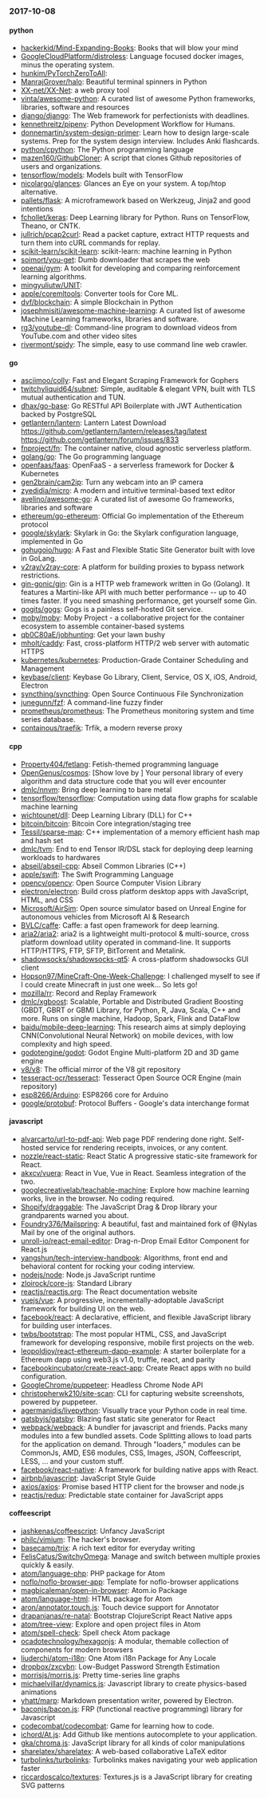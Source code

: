 ### 2017-10-08

#### python
* [hackerkid/Mind-Expanding-Books](https://github.com/hackerkid/Mind-Expanding-Books):  Books that will blow your mind
* [GoogleCloudPlatform/distroless](https://github.com/GoogleCloudPlatform/distroless):  Language focused docker images, minus the operating system.
* [hunkim/PyTorchZeroToAll](https://github.com/hunkim/PyTorchZeroToAll): 
* [ManrajGrover/halo](https://github.com/ManrajGrover/halo): Beautiful terminal spinners in Python
* [XX-net/XX-Net](https://github.com/XX-net/XX-Net): a web proxy tool
* [vinta/awesome-python](https://github.com/vinta/awesome-python): A curated list of awesome Python frameworks, libraries, software and resources
* [django/django](https://github.com/django/django): The Web framework for perfectionists with deadlines.
* [kennethreitz/pipenv](https://github.com/kennethreitz/pipenv): Python Development Workflow for Humans.
* [donnemartin/system-design-primer](https://github.com/donnemartin/system-design-primer): Learn how to design large-scale systems. Prep for the system design interview. Includes Anki flashcards.
* [python/cpython](https://github.com/python/cpython): The Python programming language
* [mazen160/GithubCloner](https://github.com/mazen160/GithubCloner): A script that clones Github repositories of users and organizations.
* [tensorflow/models](https://github.com/tensorflow/models): Models built with TensorFlow
* [nicolargo/glances](https://github.com/nicolargo/glances): Glances an Eye on your system. A top/htop alternative.
* [pallets/flask](https://github.com/pallets/flask): A microframework based on Werkzeug, Jinja2 and good intentions
* [fchollet/keras](https://github.com/fchollet/keras): Deep Learning library for Python. Runs on TensorFlow, Theano, or CNTK.
* [jullrich/pcap2curl](https://github.com/jullrich/pcap2curl): Read a packet capture, extract HTTP requests and turn them into cURL commands for replay.
* [scikit-learn/scikit-learn](https://github.com/scikit-learn/scikit-learn): scikit-learn: machine learning in Python
* [soimort/you-get](https://github.com/soimort/you-get):  Dumb downloader that scrapes the web
* [openai/gym](https://github.com/openai/gym): A toolkit for developing and comparing reinforcement learning algorithms.
* [mingyuliutw/UNIT](https://github.com/mingyuliutw/UNIT): 
* [apple/coremltools](https://github.com/apple/coremltools): Converter tools for Core ML.
* [dvf/blockchain](https://github.com/dvf/blockchain): A simple Blockchain in Python
* [josephmisiti/awesome-machine-learning](https://github.com/josephmisiti/awesome-machine-learning): A curated list of awesome Machine Learning frameworks, libraries and software.
* [rg3/youtube-dl](https://github.com/rg3/youtube-dl): Command-line program to download videos from YouTube.com and other video sites
* [rivermont/spidy](https://github.com/rivermont/spidy): The simple, easy to use command line web crawler.

#### go
* [asciimoo/colly](https://github.com/asciimoo/colly): Fast and Elegant Scraping Framework for Gophers
* [twitchyliquid64/subnet](https://github.com/twitchyliquid64/subnet): Simple, auditable & elegant VPN, built with TLS mutual authentication and TUN.
* [dhax/go-base](https://github.com/dhax/go-base): Go RESTful API Boilerplate with JWT Authentication backed by PostgreSQL
* [getlantern/lantern](https://github.com/getlantern/lantern): Lantern Latest Download https://github.com/getlantern/lantern/releases/tag/latest  https://github.com/getlantern/forum/issues/833 
* [fnproject/fn](https://github.com/fnproject/fn): The container native, cloud agnostic serverless platform.
* [golang/go](https://github.com/golang/go): The Go programming language
* [openfaas/faas](https://github.com/openfaas/faas): OpenFaaS - a serverless framework for Docker & Kubernetes
* [gen2brain/cam2ip](https://github.com/gen2brain/cam2ip): Turn any webcam into an IP camera
* [zyedidia/micro](https://github.com/zyedidia/micro): A modern and intuitive terminal-based text editor
* [avelino/awesome-go](https://github.com/avelino/awesome-go): A curated list of awesome Go frameworks, libraries and software
* [ethereum/go-ethereum](https://github.com/ethereum/go-ethereum): Official Go implementation of the Ethereum protocol
* [google/skylark](https://github.com/google/skylark): Skylark in Go: the Skylark configuration language, implemented in Go
* [gohugoio/hugo](https://github.com/gohugoio/hugo): A Fast and Flexible Static Site Generator built with love in GoLang.
* [v2ray/v2ray-core](https://github.com/v2ray/v2ray-core): A platform for building proxies to bypass network restrictions.
* [gin-gonic/gin](https://github.com/gin-gonic/gin): Gin is a HTTP web framework written in Go (Golang). It features a Martini-like API with much better performance -- up to 40 times faster. If you need smashing performance, get yourself some Gin.
* [gogits/gogs](https://github.com/gogits/gogs): Gogs is a painless self-hosted Git service.
* [moby/moby](https://github.com/moby/moby): Moby Project - a collaborative project for the container ecosystem to assemble container-based systems
* [qb0C80aE/jobhunting](https://github.com/qb0C80aE/jobhunting): Get your lawn bushy
* [mholt/caddy](https://github.com/mholt/caddy): Fast, cross-platform HTTP/2 web server with automatic HTTPS
* [kubernetes/kubernetes](https://github.com/kubernetes/kubernetes): Production-Grade Container Scheduling and Management
* [keybase/client](https://github.com/keybase/client): Keybase Go Library, Client, Service, OS X, iOS, Android, Electron
* [syncthing/syncthing](https://github.com/syncthing/syncthing): Open Source Continuous File Synchronization
* [junegunn/fzf](https://github.com/junegunn/fzf):  A command-line fuzzy finder
* [prometheus/prometheus](https://github.com/prometheus/prometheus): The Prometheus monitoring system and time series database.
* [containous/traefik](https://github.com/containous/traefik): Trfik, a modern reverse proxy

#### cpp
* [Property404/fetlang](https://github.com/Property404/fetlang): Fetish-themed programming language
* [OpenGenus/cosmos](https://github.com/OpenGenus/cosmos): [Show  love by ] Your personal library of every algorithm and data structure code that you will ever encounter
* [dmlc/nnvm](https://github.com/dmlc/nnvm): Bring deep learning to bare metal
* [tensorflow/tensorflow](https://github.com/tensorflow/tensorflow): Computation using data flow graphs for scalable machine learning
* [wichtounet/dll](https://github.com/wichtounet/dll): Deep Learning Library (DLL) for C++
* [bitcoin/bitcoin](https://github.com/bitcoin/bitcoin): Bitcoin Core integration/staging tree
* [Tessil/sparse-map](https://github.com/Tessil/sparse-map): C++ implementation of a memory efficient hash map and hash set
* [dmlc/tvm](https://github.com/dmlc/tvm): End to end Tensor IR/DSL stack for deploying deep learning workloads to hardwares
* [abseil/abseil-cpp](https://github.com/abseil/abseil-cpp): Abseil Common Libraries (C++)
* [apple/swift](https://github.com/apple/swift): The Swift Programming Language
* [opencv/opencv](https://github.com/opencv/opencv): Open Source Computer Vision Library
* [electron/electron](https://github.com/electron/electron): Build cross platform desktop apps with JavaScript, HTML, and CSS
* [Microsoft/AirSim](https://github.com/Microsoft/AirSim): Open source simulator based on Unreal Engine for autonomous vehicles from Microsoft AI & Research
* [BVLC/caffe](https://github.com/BVLC/caffe): Caffe: a fast open framework for deep learning.
* [aria2/aria2](https://github.com/aria2/aria2): aria2 is a lightweight multi-protocol & multi-source, cross platform download utility operated in command-line. It supports HTTP/HTTPS, FTP, SFTP, BitTorrent and Metalink.
* [shadowsocks/shadowsocks-qt5](https://github.com/shadowsocks/shadowsocks-qt5): A cross-platform shadowsocks GUI client
* [Hopson97/MineCraft-One-Week-Challenge](https://github.com/Hopson97/MineCraft-One-Week-Challenge): I challenged myself to see if I could create Minecraft in just one week... So lets go!
* [mozilla/rr](https://github.com/mozilla/rr): Record and Replay Framework
* [dmlc/xgboost](https://github.com/dmlc/xgboost): Scalable, Portable and Distributed Gradient Boosting (GBDT, GBRT or GBM) Library, for Python, R, Java, Scala, C++ and more. Runs on single machine, Hadoop, Spark, Flink and DataFlow
* [baidu/mobile-deep-learning](https://github.com/baidu/mobile-deep-learning): This research aims at simply deploying CNN(Convolutional Neural Network) on mobile devices, with low complexity and high speed.
* [godotengine/godot](https://github.com/godotengine/godot): Godot Engine  Multi-platform 2D and 3D game engine
* [v8/v8](https://github.com/v8/v8): The official mirror of the V8 git repository
* [tesseract-ocr/tesseract](https://github.com/tesseract-ocr/tesseract): Tesseract Open Source OCR Engine (main repository)
* [esp8266/Arduino](https://github.com/esp8266/Arduino): ESP8266 core for Arduino
* [google/protobuf](https://github.com/google/protobuf): Protocol Buffers - Google's data interchange format

#### javascript
* [alvarcarto/url-to-pdf-api](https://github.com/alvarcarto/url-to-pdf-api): Web page PDF rendering done right. Self-hosted service for rendering receipts, invoices, or any content.
* [nozzle/react-static](https://github.com/nozzle/react-static): React Static  A progressive static-site framework for React.
* [akxcv/vuera](https://github.com/akxcv/vuera):  React in Vue, Vue in React. Seamless integration of the two. 
* [googlecreativelab/teachable-machine](https://github.com/googlecreativelab/teachable-machine): Explore how machine learning works, live in the browser. No coding required.
* [Shopify/draggable](https://github.com/Shopify/draggable): The JavaScript Drag & Drop library your grandparents warned you about.
* [Foundry376/Mailspring](https://github.com/Foundry376/Mailspring):  A beautiful, fast and maintained fork of @Nylas Mail by one of the original authors.
* [unroll-io/react-email-editor](https://github.com/unroll-io/react-email-editor): Drag-n-Drop Email Editor Component for React.js
* [yangshun/tech-interview-handbook](https://github.com/yangshun/tech-interview-handbook):  Algorithms, front end and behavioral content for rocking your coding interview.
* [nodejs/node](https://github.com/nodejs/node): Node.js JavaScript runtime 
* [zloirock/core-js](https://github.com/zloirock/core-js): Standard Library
* [reactjs/reactjs.org](https://github.com/reactjs/reactjs.org): The React documentation website
* [vuejs/vue](https://github.com/vuejs/vue): A progressive, incrementally-adoptable JavaScript framework for building UI on the web.
* [facebook/react](https://github.com/facebook/react): A declarative, efficient, and flexible JavaScript library for building user interfaces.
* [twbs/bootstrap](https://github.com/twbs/bootstrap): The most popular HTML, CSS, and JavaScript framework for developing responsive, mobile first projects on the web.
* [leopoldjoy/react-ethereum-dapp-example](https://github.com/leopoldjoy/react-ethereum-dapp-example): A starter boilerplate for a Ethereum dapp using web3.js v1.0, truffle, react, and parity
* [facebookincubator/create-react-app](https://github.com/facebookincubator/create-react-app): Create React apps with no build configuration.
* [GoogleChrome/puppeteer](https://github.com/GoogleChrome/puppeteer): Headless Chrome Node API
* [christopherwk210/site-scan](https://github.com/christopherwk210/site-scan): CLI for capturing website screenshots, powered by puppeteer.
* [agermanidis/livepython](https://github.com/agermanidis/livepython): Visually trace your Python code in real time.
* [gatsbyjs/gatsby](https://github.com/gatsbyjs/gatsby):  Blazing fast static site generator for React
* [webpack/webpack](https://github.com/webpack/webpack): A bundler for javascript and friends. Packs many modules into a few bundled assets. Code Splitting allows to load parts for the application on demand. Through "loaders," modules can be CommonJs, AMD, ES6 modules, CSS, Images, JSON, Coffeescript, LESS, ... and your custom stuff.
* [facebook/react-native](https://github.com/facebook/react-native): A framework for building native apps with React.
* [airbnb/javascript](https://github.com/airbnb/javascript): JavaScript Style Guide
* [axios/axios](https://github.com/axios/axios): Promise based HTTP client for the browser and node.js
* [reactjs/redux](https://github.com/reactjs/redux): Predictable state container for JavaScript apps

#### coffeescript
* [jashkenas/coffeescript](https://github.com/jashkenas/coffeescript): Unfancy JavaScript
* [philc/vimium](https://github.com/philc/vimium): The hacker's browser.
* [basecamp/trix](https://github.com/basecamp/trix): A rich text editor for everyday writing
* [FelisCatus/SwitchyOmega](https://github.com/FelisCatus/SwitchyOmega): Manage and switch between multiple proxies quickly & easily.
* [atom/language-php](https://github.com/atom/language-php): PHP package for Atom
* [noflo/noflo-browser-app](https://github.com/noflo/noflo-browser-app): Template for noflo-browser applications
* [magbicaleman/open-in-browser](https://github.com/magbicaleman/open-in-browser): Atom.io Package
* [atom/language-html](https://github.com/atom/language-html): HTML package for Atom
* [aron/annotator.touch.js](https://github.com/aron/annotator.touch.js): Touch device support for Annotator
* [drapanjanas/re-natal](https://github.com/drapanjanas/re-natal): Bootstrap ClojureScript React Native apps
* [atom/tree-view](https://github.com/atom/tree-view): Explore and open project files in Atom
* [atom/spell-check](https://github.com/atom/spell-check): Spell check Atom package
* [ocadotechnology/hexagonjs](https://github.com/ocadotechnology/hexagonjs): A modular, themable collection of components for modern browsers
* [liuderchi/atom-i18n](https://github.com/liuderchi/atom-i18n): One Atom i18n Package for Any Locale   
* [dropbox/zxcvbn](https://github.com/dropbox/zxcvbn): Low-Budget Password Strength Estimation
* [morrisjs/morris.js](https://github.com/morrisjs/morris.js): Pretty time-series line graphs
* [michaelvillar/dynamics.js](https://github.com/michaelvillar/dynamics.js): Javascript library to create physics-based animations
* [yhatt/marp](https://github.com/yhatt/marp): Markdown presentation writer, powered by Electron.
* [baconjs/bacon.js](https://github.com/baconjs/bacon.js): FRP (functional reactive programming) library for Javascript
* [codecombat/codecombat](https://github.com/codecombat/codecombat): Game for learning how to code.
* [ichord/At.js](https://github.com/ichord/At.js): Add Github like mentions autocomplete to your application.
* [gka/chroma.js](https://github.com/gka/chroma.js): JavaScript library for all kinds of color manipulations
* [sharelatex/sharelatex](https://github.com/sharelatex/sharelatex): A web-based collaborative LaTeX editor
* [turbolinks/turbolinks](https://github.com/turbolinks/turbolinks): Turbolinks makes navigating your web application faster
* [riccardoscalco/textures](https://github.com/riccardoscalco/textures): Textures.js is a JavaScript library for creating SVG patterns
